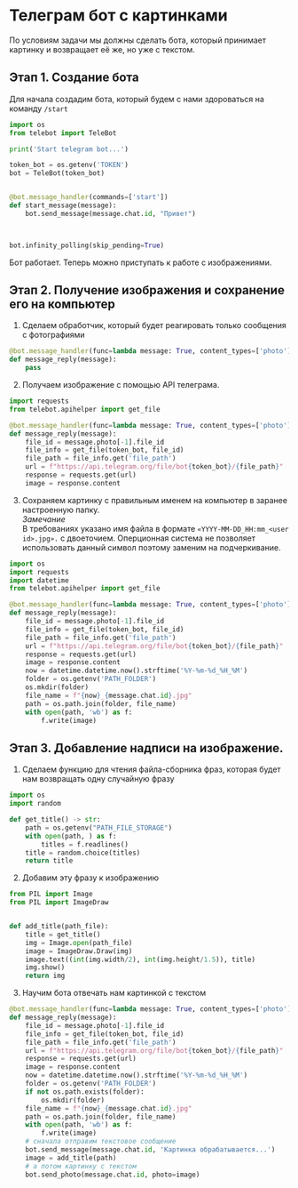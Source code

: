 # Телеграм бот с картинками
По условиям задачи мы должны сделать бота, который принимает картинку и возвращает её же, но уже с текстом.

## Этап 1. Создание бота
Для начала создадим бота, который будем с нами здороваться на команду `/start`
```python
import os
from telebot import TeleBot

print('Start telegram bot...')

token_bot = os.getenv('TOKEN')
bot = TeleBot(token_bot)


@bot.message_handler(commands=['start'])
def start_message(message):
    bot.send_message(message.chat.id, "Привет")



bot.infinity_polling(skip_pending=True)
```
Бот работает. Теперь можно приступать к работе с изображениями.


## Этап 2. Получение изображения и сохранение его на компьютер
1. Сделаем обработчик, который будет реагировать только сообщения с фотографиями
```python
@bot.message_handler(func=lambda message: True, content_types=['photo'])
def message_reply(message):
    pass
```
2. Получаем изображение c помощью API телеграма.
```python
import requests
from telebot.apihelper import get_file

@bot.message_handler(func=lambda message: True, content_types=['photo'])
def message_reply(message):
    file_id = message.photo[-1].file_id
    file_info = get_file(token_bot, file_id)
    file_path = file_info.get('file_path')
    url = f"https://api.telegram.org/file/bot{token_bot}/{file_path}"
    response = requests.get(url)
    image = response.content
```

3. Сохраняем картинку с правильным именем на компьютер в заранее настроенную папку.  
_Замечание_  
В требованиях указано имя файла в формате `«YYYY-MM-DD_HH:mm_<user id>.jpg».` с двоеточием. 
Оперционная система не позволяет использовать данный символ поэтому заменим на подчеркивание.
```python
import os
import requests
import datetime
from telebot.apihelper import get_file

@bot.message_handler(func=lambda message: True, content_types=['photo'])
def message_reply(message):
    file_id = message.photo[-1].file_id
    file_info = get_file(token_bot, file_id)
    file_path = file_info.get('file_path')
    url = f"https://api.telegram.org/file/bot{token_bot}/{file_path}"
    response = requests.get(url)
    image = response.content
    now = datetime.datetime.now().strftime('%Y-%m-%d_%H_%M')
    folder = os.getenv('PATH_FOLDER')
    os.mkdir(folder)
    file_name = f"{now}_{message.chat.id}.jpg"
    path = os.path.join(folder, file_name)
    with open(path, 'wb') as f:
        f.write(image)
```

## Этап 3. Добавление надписи на изображение.
1. Сделаем функцию для чтения файла-сборника фраз, которая будет нам возвращать одну случайную фразу
```python
import os
import random

def get_title() -> str:
    path = os.getenv("PATH_FILE_STORAGE")
    with open(path, ) as f:
        titles = f.readlines()
    title = random.choice(titles)
    return title
```
2. Добавим эту фразу к изображению
```python
from PIL import Image
from PIL import ImageDraw


def add_title(path_file):
    title = get_title()
    img = Image.open(path_file)
    image = ImageDraw.Draw(img)
    image.text((int(img.width/2), int(img.height/1.5)), title)
    img.show()
    return img
```
3. Научим бота отвечать нам картинкой с текстом
```python
@bot.message_handler(func=lambda message: True, content_types=['photo'])
def message_reply(message):
    file_id = message.photo[-1].file_id
    file_info = get_file(token_bot, file_id)
    file_path = file_info.get('file_path')
    url = f"https://api.telegram.org/file/bot{token_bot}/{file_path}"
    response = requests.get(url)
    image = response.content
    now = datetime.datetime.now().strftime('%Y-%m-%d_%H_%M')
    folder = os.getenv('PATH_FOLDER')
    if not os.path.exists(folder):
        os.mkdir(folder)
    file_name = f"{now}_{message.chat.id}.jpg"
    path = os.path.join(folder, file_name)
    with open(path, 'wb') as f:
        f.write(image)
    # сначала отправим текстовое сообщение
    bot.send_message(message.chat.id, 'Картинка обрабатывается...')
    image = add_title(path)
    # а потом картинку с текстом
    bot.send_photo(message.chat.id, photo=image)
```
